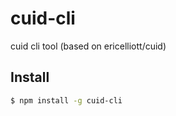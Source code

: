 # cuid-cli
cuid cli tool (based on ericelliott/cuid)

## Install

```sh
$ npm install -g cuid-cli
```

